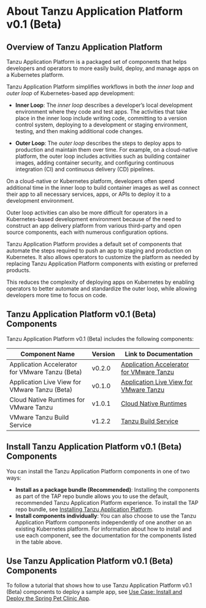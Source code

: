 # <a id='overview'></a> About Tanzu Application Platform v0.1 (Beta)

## <a id='overview'></a> Overview of Tanzu Application Platform

Tanzu Application Platform is a packaged set of components that helps
developers and operators to more easily build, deploy, and manage apps
on a Kubernetes platform.

Tanzu Application Platform simplifies workflows in both the
_inner loop_ and _outer loop_ of Kubernetes-based app development:

* **Inner Loop**: The _inner loop_ describes a developer’s local development
environment where they code and test apps. The activities that take place
in the inner loop include writing code, committing to a version control
system, deploying to a development or staging environment, testing, and
then making additional code changes. 

* **Outer Loop**: The _outer loop_ describes the steps to deploy apps
to production and maintain them over time. For example, on a cloud-native
platform, the outer loop includes activities such as building container
images, adding container security, and configuring continuous integration
(CI) and continuous delivery (CD) pipelines.

On a cloud-native or Kubernetes platform, developers often spend additional
time in the inner loop to build container images as well as connect their
app to all necessary services, apps, or APIs to deploy it to
a development environment.

Outer loop activities can also be more difficult for operators in a
Kubernetes-based development environment because of the need to construct
an app delivery platform from various third-party and open source
components, each with numerous configuration options.

Tanzu Application Platform provides a default set of components that automate
the steps required to push an app to staging and production
on Kubernetes. It also allows operators to customize the platform as
needed by replacing Tanzu Application Platform components with existing
or preferred products.

This reduces the complexity of deploying apps on Kubernetes
by enabling operators to better automate and standardize the outer loop,
while allowing developers more time to focus on code.

## <a id='components'></a> Tanzu Application Platform v0.1 (Beta) Components

Tanzu Application Platform v0.1 (Beta) includes the following components: 

| Component Name | Version | Link to Documentation |
|--------------------------------|-------------------------------|------|
| Application Accelerator for VMware Tanzu (Beta) | v0.2.0 | [Application Accelerator for VMware Tanzu](https://docs.vmware.com/en/Application-Accelerator-for-VMware-Tanzu/index.html) |
| Application Live View for VMware Tanzu (Beta) | v0.1.0 | [Application Live View for VMware Tanzu](https://docs.vmware.com/en/Application-Live-View-for-VMware-Tanzu/0.1/app-live-view-docs/GUID-index.html)|
| Cloud Native Runtimes for VMware Tanzu | v1.0.1 | [Cloud Native Runtimes](https://docs.vmware.com/en/Cloud-Native-Runtimes-for-VMware-Tanzu/1.0/tanzu-cloud-native-runtimes-1-0/GUID-cnr-overview.html) |
| VMware Tanzu Build Service | v1.2.2 | [Tanzu Build Service](https://docs.pivotal.io/build-service/1-2/) |

## <a id='install'></a> Install Tanzu Application Platform v0.1 (Beta) Components

You can install the Tanzu Application Platform components in one of two ways:

* **Install as a package bundle (Recommended)**: Installing the components
as part of the TAP repo bundle allows you to use the default, recommended
Tanzu Application Platform experience. To install the TAP repo bundle, see
[Installing Tanzu Application Platform](install.html).
* **Install components individually**: You can also choose to use the
Tanzu Application Platform components independently of one another on
an existing Kubernetes platform. For information about how to install
and use each component, see the documentation for the components listed
in the table above.

## <a id='use'></a> Use Tanzu Application Platform v0.1 (Beta) Components

To follow a tutorial that shows how to use Tanzu Application Platform
v0.1 (Beta) components to deploy a sample app,
see [Use Case: Install and Deploy the Spring Pet Clinic App](use-case.html).
